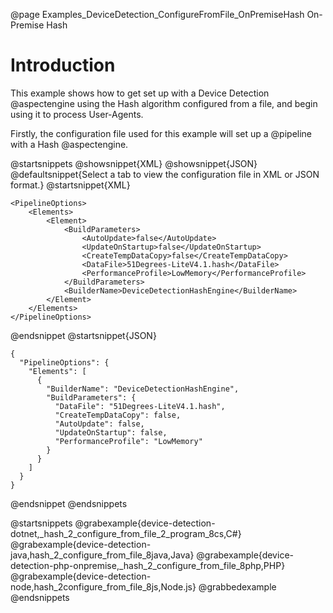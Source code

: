 @page Examples_DeviceDetection_ConfigureFromFile_OnPremiseHash On-Premise Hash

# Introduction

This example shows how to get set up with a Device Detection @aspectengine using the Hash algorithm
configured from a file, and begin using it to process User-Agents.

Firstly, the configuration file used for this example will set up a @pipeline with a Hash @aspectengine.

@startsnippets
@showsnippet{XML}
@showsnippet{JSON}
@defaultsnippet{Select a tab to view the configuration file in XML or JSON format.}
@startsnippet{XML}
```{xml}
<PipelineOptions>
    <Elements>
        <Element>
            <BuildParameters>
                <AutoUpdate>false</AutoUpdate>
                <UpdateOnStartup>false</UpdateOnStartup>
                <CreateTempDataCopy>false</CreateTempDataCopy>
                <DataFile>51Degrees-LiteV4.1.hash</DataFile>
                <PerformanceProfile>LowMemory</PerformanceProfile>
            </BuildParameters>
            <BuilderName>DeviceDetectionHashEngine</BuilderName>
        </Element>
    </Elements>
</PipelineOptions>
```
@endsnippet
@startsnippet{JSON}
```{json}
{
  "PipelineOptions": {
    "Elements": [
      {
        "BuilderName": "DeviceDetectionHashEngine",
        "BuildParameters": {
          "DataFile": "51Degrees-LiteV4.1.hash",
          "CreateTempDataCopy": false,
          "AutoUpdate": false,
          "UpdateOnStartup": false,
          "PerformanceProfile": "LowMemory"
        }
      }
    ]
  }
}
```
@endsnippet
@endsnippets

@startsnippets
@grabexample{device-detection-dotnet,_hash_2_configure_from_file_2_program_8cs,C#}
@grabexample{device-detection-java,hash_2_configure_from_file_8java,Java}
@grabexample{device-detection-php-onpremise,_hash_2_configure_from_file_8php,PHP}
@grabexample{device-detection-node,hash_2configure_from_file_8js,Node.js}
@grabbedexample
@endsnippets
